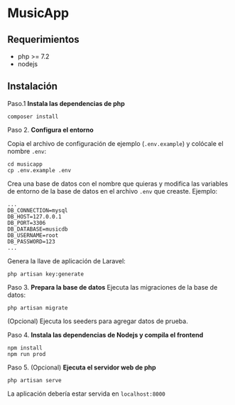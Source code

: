 # MusicApp
## Requerimientos
- php >= 7.2
- nodejs
## Instalación  
Paso.1 **Instala las dependencias de php**
 ```
composer install 
```

Paso 2. **Configura el entorno**

Copia el archivo de configuración de ejemplo (``.env.example``) y colócale el nombre ``.env``:
```
cd musicapp  
cp .env.example .env
```
Crea una base de datos con el nombre que quieras y modifica las variables de entorno de la base de datos en el archivo ``.env`` que creaste. Ejemplo:
```
...
DB_CONNECTION=mysql  
DB_HOST=127.0.0.1  
DB_PORT=3306  
DB_DATABASE=musicdb  
DB_USERNAME=root  
DB_PASSWORD=123
...
```
Genera la llave de aplicación de Laravel:
```
php artisan key:generate
```

 Paso 3. **Prepara la base de datos** 
 Ejecuta las migraciones de la base de datos:
  ```
 php artisan migrate 
 ```
(Opcional) Ejecuta los seeders para agregar datos de prueba.

Paso 4. **Instala las dependencias de Nodejs y compila el frontend**
```  
npm install  
npm run prod  
```
Paso 5. (Opcional) **Ejecuta el servidor web de php**
```
php artisan serve
```
La aplicación debería estar servida en ``localhost:8000``
